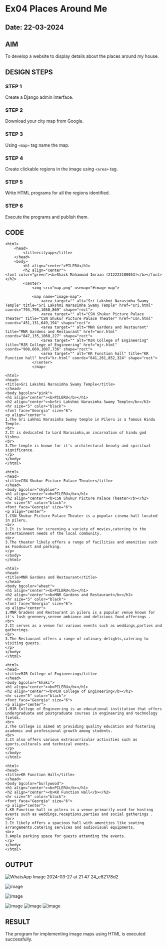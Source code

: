 # Ex04 Places Around Me
## Date: 22-03-2024

## AIM
To develop a website to display details about the places around my house.

## DESIGN STEPS

### STEP 1
Create a Django admin interface.

### STEP 2
Download your city map from Google.

### STEP 3
Using ```<map>``` tag name the map.

### STEP 4
Create clickable regions in the image using ```<area>``` tag.

### STEP 5
Write HTML programs for all the regions identified.

### STEP 6
Execute the programs and publish them.

## CODE
```
<html>
    <head>
        <title>cityapp</title>
    </head>
    <body>
        <h1 align="center">PILERU</h1>
        <h2 align="center">
<font color="green"><b>Shaik Mahammad Imraan (212223100053)</b></font>
</h2>
        <center>
            <img src="map.png" usemap="#image-map">

            <map name="image-map">
                <area target="" alt="Sri Lakshmi Narasimha Swamy Temple" title="Sri Lakshmi Narasimha Swamy Temple" href="sri.html" coords="793,798,1050,869" shape="rect">
                <area target="" alt="CSN Shukur Picture Palace Theater" title="CSN Shukur Picture Palace Theater" href="csn.html" coords="451,131,649,194" shape="rect">
                <area target="" alt="MNR Gardens and Restaurant" title="MNR Gardens and Restaurant" href="mnr.html" coords="847,135,1060,227" shape="rect">
                <area target="" alt="MJR College of Engineering" title="MJR College of Engineering" href="mjr.html" coords="908,660,1087,736" shape="rect">
                <area target="" alt="KR Function hall" title="KR Function hall" href="kr.html" coords="641,261,852,324" shape="rect">
            </center>
            </map>

<html>
<head>
<title>Sri Lakshmi Narasimha Swamy Temple</title>
</head>
<body bgcolor="pink">
<h1 align="center"><b>PILERU</b></h1>
<h2 align="center"><b>Sri Lakshmi Narasimha Swamy Temple</b></h2>
<hr size="5" color="black">
<font face="Georgia" size="6">
<p align="center">
1.The Sri Lakhmi Narasimha Swamy temple in Pileru is a famous Hindu Temple.
<br>
2.It is dedicated to Lord Narasimha,an incarnation of hindu god Vishnu.
<br>
3.The temple is known for it's architectural beauty and spiritual significance. 
</p>
</body>
</html>

<html>
<head>
<title>CSN Shukur Picture Palace Theater</title>
</head>
<body bgcolor="skyblue">
<h1 align="center"><b>PILERU</b></h1>
<h2 align="center"><b>CSN Shukur Picture Palace Theater</b></h2>
<hr size="5" color="black">
<font face="Georgia" size="6">
<p align="center">
1.CSN Shukur Picture Palace Theater is a popular cinema hall located in pileru.
<br>
2.It is known for screening a variety of movies,catering to the entertainment needs of the local community.
<br>
3.The theater likely offers a range of facilities and amenities such as Foodcourt and parking.
</p>
</body>
</html>

<html>
<head>
<title>MNR Gardens and Restaurant</title>
</head>
<body bgcolor="wheat">
<h1 align="center"><b>PILERU</b></h1>
<h2 align="center"><b>MNR Gardens and Restaurant</b></h2>
<hr size="5" color="black">
<font face="Georgia" size="6">
<p align="center">
1.MNR Gradens and Restaurant in pileru is a popular venue known for it's lush greenery,serene ambiance and delicious food offerings .
<br>
2.It serves as a venue for various events such as weddings,parties and gatherings.
<br>
3.The Restaurant offers a range of culinary delights,catering to visiting guests.
</p>
</body>
</html>

<html>
<head>
<title>MJR College of Engineering</title>
</head>
<body bgcolor="khaki">
<h1 align="center"><b>PILERU</b></h1>
<h2 align="center"><b>MJR College of Engineering</b></h2>
<hr size="5" color="black">
<font face="Georgia" size="6">
<p align="center">
1.MJR College of Engineering is an educational institution that offers undergraduate and postgraduate courses in engineering and technology fields.
<br>
2.The College is aimed at providing quality education and fostering academic and professional growth among students.
<br>
3.It also offers various extracurricular activities such as sports,culturals and technical events.
</p>
</body>
</html>

<html>
<head>
<title>KR Function Hall</title>
</head>
<body bgcolor="burlywood">
<h1 align="center"><b>PILERU</b></h1>
<h2 align="center"><b>KR Function Hall</b></h2>
<hr size="5" color="black">
<font face="Georgia" size="6">
<p align="center">
1.KR Function hall in pileru is a venue primarily used for hosting events such as weddings,receptions,parties and social gatherings .
<br>
2.It likely offers a spacious hall with amenities like seating arrangements,catering services and audiovisual equipments.
<br>
3.Ample parking space for guests attending the events.
</p>
</body>
</html>
```

## OUTPUT
![WhatsApp Image 2024-03-27 at 21 47 24_e82178d2](https://github.com/IMRAAN2005/NearMe/assets/149347407/d5befa8e-586f-41d2-b20e-17537941087c)


![image](https://github.com/IMRAAN2005/NearMe/assets/149347407/c2a4f5ce-2e70-4abc-96e5-7f707b19ce90)


![image](https://github.com/IMRAAN2005/NearMe/assets/149347407/3fe388b3-6e26-4872-bf78-0c4cf1d4989e)

![image](https://github.com/IMRAAN2005/NearMe/assets/149347407/df9a4477-e5b2-41e1-85c8-8fe3a39c9d79)
![image](https://github.com/IMRAAN2005/NearMe/assets/149347407/90e19583-186c-4eee-a2ee-46140c6787f4)
![image](https://github.com/IMRAAN2005/NearMe/assets/149347407/eb4df884-3583-4b67-8630-27919bb28f6e)



## RESULT
The program for implementing image maps using HTML is executed successfully.

